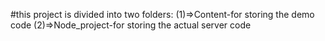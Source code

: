 #this project is divided into two folders:
            (1)=>Content-for storing the demo code
            (2)=>Node_project-for storing the actual server code
            